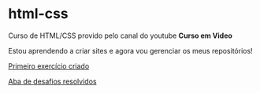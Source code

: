 # html-css
 Curso de HTML/CSS provido pelo canal do youtube **Curso em Video**

 Estou aprendendo a criar sites e agora vou gerenciar os meus repositórios!

<a href="https://lucasfelipea.github.io/html-css/exercicios modulo 1/ex001" target="_self">Primeiro exercício criado</a>

<a href="https://lucasfelipea.github.io/html-css/desafios resolvidos" target="_self">Aba de desafios resolvidos</a>